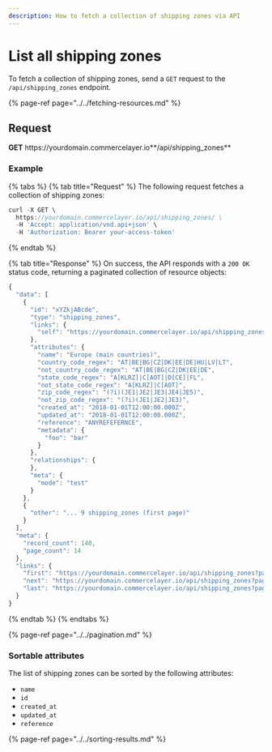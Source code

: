 ```yaml
---
description: How to fetch a collection of shipping zones via API
---
```


# List all shipping zones

To fetch a collection of shipping zones, send a `GET` request to the `/api/shipping_zones` endpoint.

{% page-ref page="../../fetching-resources.md" %}

## Request

**GET** https://<i></i>yourdomain.commercelayer.io**/api/shipping_zones**

### **Example**

{% tabs %}
{% tab title="Request" %}
The following request fetches a collection of shipping zones:

```javascript
curl -X GET \
  https://yourdomain.commercelayer.io/api/shipping_zones/ \
  -H 'Accept: application/vnd.api+json' \
  -H 'Authorization: Bearer your-access-token'
```
{% endtab %}

{% tab title="Response" %}
On success, the API responds with a `200 OK` status code, returning a paginated collection of resource objects:

```javascript
{
  "data": [
    {
      "id": "xYZkjABcde",
      "type": "shipping_zones",
      "links": {
        "self": "https://yourdomain.commercelayer.io/api/shipping_zones/xYZkjABcde"
      },
      "attributes": {
        "name": "Europe (main countries)",
        "country_code_regex": "AT|BE|BG|CZ|DK|EE|DE|HU|LV|LT",
        "not_country_code_regex": "AT|BE|BG|CZ|DK|EE|DE",
        "state_code_regex": "A[KLRZ]|C[AOT]|D[CE]|FL",
        "not_state_code_regex": "A[KLRZ]|C[AOT]",
        "zip_code_regex": "(?i)(JE1|JE2|JE3|JE4|JE5)",
        "not_zip_code_regex": "(?i)(JE1|JE2|JE3)",
        "created_at": "2018-01-01T12:00:00.000Z",
        "updated_at": "2018-01-01T12:00:00.000Z",
        "reference": "ANYREFEFERNCE",
        "metadata": {
          "foo": "bar"
        }
      },
      "relationships": {
      },
      "meta": {
        "mode": "test"
      }
    },
    {
      "other": "... 9 shipping_zones (first page)"
    }
  ],
  "meta": {
    "record_count": 140,
    "page_count": 14
  },
  "links": {
    "first": "https://yourdomain.commercelayer.io/api/shipping_zones?page[number]=1&page[size]=10",
    "next": "https://yourdomain.commercelayer.io/api/shipping_zones?page[number]=2&page[size]=10",
    "last": "https://yourdomain.commercelayer.io/api/shipping_zones?page[number]=14&page[size]=10"
  }
}
```
{% endtab %}
{% endtabs %}

{% page-ref page="../../pagination.md" %}

### Sortable attributes

The list of shipping zones can be sorted by the following attributes:

* `name`
* `id`
* `created_at`
* `updated_at`
* `reference`

{% page-ref page="../../sorting-results.md" %}
